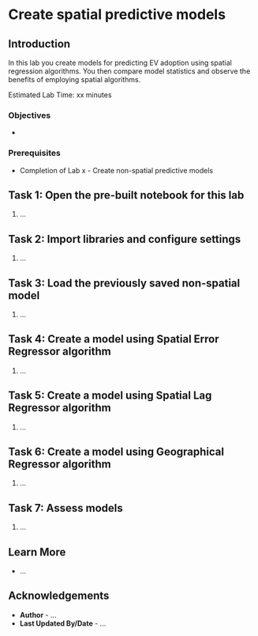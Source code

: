 # Create spatial predictive models

## Introduction

In this lab you create models for predicting EV adoption using spatial regression algorithms.  You then compare model statistics and observe the benefits of employing spatial algorithms.

Estimated Lab Time: xx minutes

### Objectives

* 

### Prerequisites

* Completion of Lab x - Create non-spatial predictive models

## Task 1: Open the pre-built notebook for this lab

1. ...


## Task 2: Import libraries and configure settings

1. ...


## Task 3: Load the previously saved non-spatial model

1. ...

## Task 4: Create a model using Spatial Error Regressor algorithm

1. ...

## Task 5: Create a model using Spatial Lag Regressor algorithm

1. ...

## Task 6: Create a model using Geographical Regressor algorithm

1. ...

## Task 7: Assess models

1. ...


## Learn More

* ...

## Acknowledgements

* **Author** - ...
* **Last Updated By/Date**  - ...
